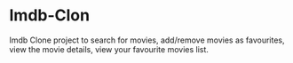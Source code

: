 # Imdb-Clon
Imdb Clone project to search for movies, add/remove movies as favourites, view the movie details, view your favourite movies list.
